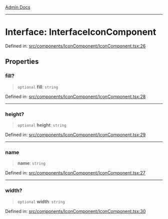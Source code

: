 [Admin Docs](/)

***

# Interface: InterfaceIconComponent

Defined in: [src/components/IconComponent/IconComponent.tsx:26](https://github.com/PalisadoesFoundation/talawa-admin/blob/main/src/components/IconComponent/IconComponent.tsx#L26)

## Properties

### fill?

> `optional` **fill**: `string`

Defined in: [src/components/IconComponent/IconComponent.tsx:28](https://github.com/PalisadoesFoundation/talawa-admin/blob/main/src/components/IconComponent/IconComponent.tsx#L28)

***

### height?

> `optional` **height**: `string`

Defined in: [src/components/IconComponent/IconComponent.tsx:29](https://github.com/PalisadoesFoundation/talawa-admin/blob/main/src/components/IconComponent/IconComponent.tsx#L29)

***

### name

> **name**: `string`

Defined in: [src/components/IconComponent/IconComponent.tsx:27](https://github.com/PalisadoesFoundation/talawa-admin/blob/main/src/components/IconComponent/IconComponent.tsx#L27)

***

### width?

> `optional` **width**: `string`

Defined in: [src/components/IconComponent/IconComponent.tsx:30](https://github.com/PalisadoesFoundation/talawa-admin/blob/main/src/components/IconComponent/IconComponent.tsx#L30)
